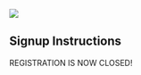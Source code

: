 
<img src="http://3.cdn06.v.ecc12.com/bundles/ecc12prhome/images/VBS-Banner-2013.jpg?b8861e" /><br clear="right"/>

## Signup Instructions

REGISTRATION IS NOW CLOSED!

